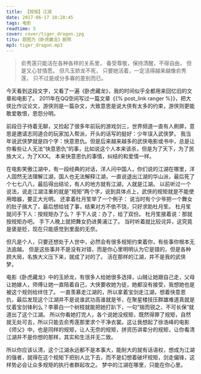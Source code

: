 ```yaml
---
title: 【规矩】江湖
date: 2017-06-17 10:28:45
tags: 电影
readtime: 5
cover: cover/tiger_dragon.jpg
titu: 题图为《卧虎藏龙》剧照
mp3: tiger_dragon.mp3
---
```

> 俞秀莲只能活在各种各样的关系里，
备受尊敬，保持清醒，不得自由，
但是又心甘情愿。
但凡玉娇龙不死，
只要她活着，一定活得越来越像俞秀莲，
只不过是成分多寡的差别而已。

今天看到这段文字，又看了一遍《卧虎藏龙》，我的时间似乎全都用来回忆旧的文章和电影了。
2011年在QQ空间写过一篇文章《{% post_link ranger %}》，把大侠比作议论文，游侠则是一篇杂文，大致意思是说大侠有太多的约束，游侠则更能敢爱敢恨，恩怨分明。

前段日子待着无聊，又捡起了很多年前玩的游戏剑三，世界频道一直有人刷屏，意思是邀请志同道合的玩家加入帮派，开头的话写的挺好：少年误入武侠梦。
我当年说武侠梦就是四个字：快意恩仇。但是后来越来越多的武侠电影或书中，总是让你看些让人无法”快意恩仇“的事，比如说这个人本来该杀，但是为了天下，为了民族大义，为了XXX。
本来快意恩仇的事情，纠结的和爱情一样。

在电影笑傲江湖中，有一段经典的对话，洋人问中国人，你们说的江湖在哪里，洋人固然无法理解江湖，国人也无法解释江湖，一直说退出江湖的华山派，最后死了个七七八八，最后得出结论，有人的地方就有江湖，人就是江湖。
以前听过一个说法，说走江湖注重的就是”规矩“两个字，说到具体点上，武侠的规矩就是不能使用暗器，要正大光明。
还拿着杜月笙举了一个例子：
说当时有个少爷把一个舞女的肚子搞大了，最后想给钱了事，结果对方不依不饶，只好求助杜月笙。
杜月笙就问手下人：按规矩办了么？
手下人说：办了，给了双份。
杜月笙接着说：那就按规矩办吧。
手下人晚上就把舞女扔进黄浦江了。
当时听着就比较诧异，这究竟是褒是贬，现在只能感觉到里面的无奈。

但凡是个人，只要还想处于人世中，必然会有很多规矩约束着你，有些事你根本无法逾越。
但是这些事并不是没有对错，而是你心里明明认为它是错的，但是各种顾大局，名族大义压下来，就成了对的了。
活在那样的江湖，并不是我的武侠梦。

电影《卧虎藏龙》中的玉娇龙，有很多人给她很多选择，山贼让她跟自己走，父母让她嫁人，师傅让她一直陪着自己，大侠要收她为徒，她都没有接受，我想她也是被这个规则给绊住了。
一直羡慕走江湖的，所以拿着宝剑走江湖，想着快意恩仇，最后发现这个江湖并不是说谁武功高谁就是爷，在聚星楼技压群雄难道真就是仗着宝剑锋利么？李慕白一个树枝就能把她打趴下，一句”揣而锐之，不可长保“就道出了这个江湖。
所以你看她打完人，各个说她没规矩，既然得罪了规矩，自然就无处可去，所以只能去俞秀莲那里求个干净衣裳。这让我想起了徐浩峰的电影《师父》中，也是同样的规矩，让人无奈的规矩，拼资历讲辈分的规矩，让你看清江湖并不是你想的那样，其实和生活并无二致。

所以你应该认清，这个江湖永远都不是本事大，能耐大的就有话语权，想成为江湖的强者，就得在这个规矩下把别人比下去，而不是幻想着破坏规矩，剑走偏锋，这样势必会让众多规矩的执行者群起攻之。
梦中的江湖在哪里，只能在你心里。